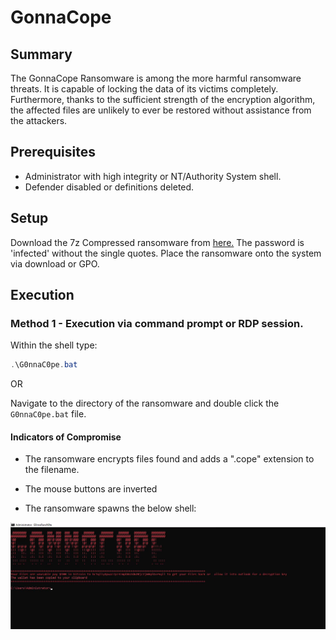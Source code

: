 
# GonnaCope

## Summary

The GonnaCope Ransomware is among the more harmful ransomware threats. It is capable of locking the data of its victims completely. Furthermore, thanks to the sufficient strength of the encryption algorithm, the affected files are unlikely to ever be restored without assistance from the attackers.

## Prerequisites

- Administrator with high integrity or NT/Authority System shell.
- Defender disabled or definitions deleted.

## Setup
Download the 7z Compressed ransomware from [here.](https://github.com/vxunderground/MalwareSourceCode/tree/main/Win32/Ransomware) The password is 'infected' without the single quotes. 
Place the ransomware onto the system via download or GPO.

## Execution

### Method 1 - Execution via command prompt or RDP session.

Within the shell type:
```powershell
.\G0nnaC0pe.bat
```

OR

Navigate to the directory of the ransomware and double click the `G0nnaC0pe.bat` file.

#### Indicators of Compromise
- The ransomware encrypts files found and adds a ".cope" extension to the filename.

- The mouse buttons are inverted

- The ransomware spawns the below shell:

![gonnacope](./images/Pasted%20image%2020230606110703.png)
